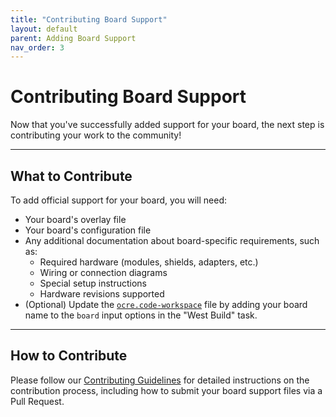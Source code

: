 ```yaml
---
title: "Contributing Board Support"
layout: default
parent: Adding Board Support 
nav_order: 3 
---
```


# Contributing Board Support

Now that you've successfully added support for your board, the next step is contributing your work to the community!

---

## What to Contribute

To add official support for your board, you will need:
- Your board's overlay file 
- Your board's configuration file 
- Any additional documentation about board-specific requirements, such as:
  - Required hardware (modules, shields, adapters, etc.)
  - Wiring or connection diagrams
  - Special setup instructions
  - Hardware revisions supported
- (Optional) Update the [`ocre.code-workspace`](https://github.com/project-ocre/ocre-runtime/blob/main/ocre.code-workspace) file by adding your board name to the `board` input options in the "West Build" task.

---

## How to Contribute

Please follow our [Contributing Guidelines](https://github.com/project-ocre/ocre-runtime/blob/main/CONTRIBUTING.md) for detailed instructions on the contribution process, including how to submit your board support files via a Pull Request.
